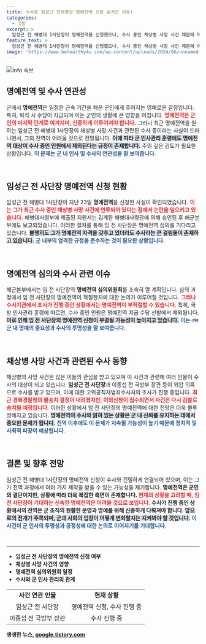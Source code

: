 ```yaml
---
title: 수사중 임성근 전해병장 명예전역 신청 숨겨진 이유!
categories:
  - 국방
excerpt: >
  임성근 전 해병대 1사단장이 명예전역을 신청했으나, 수사 중인 채상병 사망 사건 때문에 어려움을 겪을 전망이다. 훈령에 의해 수사 대상자는 명예전역에서 제외되며, 향후 검찰 조사 결과에 따라 그의 운명이 결정될 예정이다.
feature_text: >
  임성근 전 해병대 1사단장이 명예전역을 신청했으나, 수사 중인 채상병 사망 사건 때문에 어려움을 겪을 전망이다. 훈령에 의해 수사 대상자는 명예전역에서 제외되며, 향후 검찰 조사 결과에 따라 그의 운명이 결정될 예정이다.
image: 'https://www.behealthy4u.com/wp-content/uploads/2024/06/unnamed-file.png'
---
```


<p><img src="https://www.behealthy4u.com/wp-content/uploads/2024/06/unnamed-file.png" alt="info 속보" /></p>

<h2 data-ke-size="size26">명예전역 및 수사 연관성</h2>

<p data-ke-size="size16">군에서 <b>명예전역</b>은 일정한 근속 기간을 채운 군인에게 주어지는 영예로운 결정입니다. 특히, 퇴직 시 수당이 지급되며 이는 군인의 생활에 큰 영향을 미칩니다. <b><span style="color: #ee2323;">명예전역은 군인의 마지막 단계로 여겨지며, 신중하게 이루어져야 합니다.</span></b> 그러나 최근 명예전역을 원하는 임성근 전 해병대 1사단장이 채상병 사망 사건과 관련된 수사 중이라는 사실이 드러나면서, 그의 전역이 어려울 것으로 전망됩니다. <b><span style="background-color: #21538527;">이에 따라 군 인사관리 훈령에도 명예전역 대상이 수사 중인 인원에서 제외된다는 규정이 존재합니다.</span></b> 주의 깊은 검토가 필요한 상황입니다. <b><span style="color: #1a5490;">이 문제는 군 내 인사 및 수사의 연관성을 잘 보여줍니다.</span></b></p>

<p data-ke-size="size16">&nbsp;</p>

<h2 data-ke-size="size26">임성근 전 사단장 명예전역 신청 현황</h2>

<p data-ke-size="size16">임성근 전 해병대 1사단장이 지난 23일 <b>명예전역</b>을 신청한 사실이 확인되었습니다. <b><span style="color: #ee2323;">이는 그가 최근 수사 중인 채상병 사망 사건에 연루되어 있다는 점에서 논란을 일으키고 있습니다.</span></b> 해병대사령부에 제출된 지원서는 김계환 해병대사령관에 의해 승인된 후 해군본부에도 보고되었습니다. 이러한 절차를 통해 임 전 사단장은 명예전역 심의를 기다리고 있습니다. <b><span style="background-color: #21538527;">불행히도 그가 명예전역 자격을 갖추고 있더라도 수사라는 큰 걸림돌이 존재하고 있습니다.</span></b> <b><span style="color: #1a5490;"> 군 내부의 엄격한 규정을 준수하는 것이 필요한 상황입니다.</span></b></p>

<p data-ke-size="size16">&nbsp;</p>

<h2 data-ke-size="size26">명예전역 심의와 수사 관련 이슈</h2>

<p data-ke-size="size16">해군본부에서는 임 전 사단장의 <b>명예전역 심의위원회</b>를 조속히 열 계획입니다. 심의 과정에서 임 전 사단장의 명예전역이 적절한지에 대한 논의가 이루어질 것입니다. <b><span style="color: #ee2323;">그러나 수사기관에서 조사가 진행 중인 상황에서는 명예전역이 부적절할 수 있습니다.</span></b> 특히, 국방 인사관리 훈령에 따르면, 수사 중인 인원은 명예전역 지급 수당 선발에서 제외됩니다. <b><span style="background-color: #21538527;">이로 인해 임 전 사단장의 명예전역 신청이 부결될 가능성이 높아지고 있습니다.</span></b> <b><span style="color: #1a5490;"> 이는 সেন 군 내 명예의 중요성과 수사의 투명성을 잘 보여줍니다.</span></b></p>

<p data-ke-size="size16">&nbsp;</p>

<h2 data-ke-size="size26">채상병 사망 사건과 관련된 수사 동향</h2>

<p data-ke-size="size16">채상병의 사망 사건은 많은 이들의 관심을 받고 있으며 이 사건과 관련해 여러 인물이 수사의 대상이 되고 있습니다. <b>임성근 전 사단장</b>과 이종섭 전 국방부 장관 등이 외압 의혹으로 수사를 받고 있으며, 이에 대한 고위공직자범죄수사처의 조사가 진행 중입니다. <b><span style="color: #ee2323;">최근 경북경찰청의 불송치 결정이 내려졌지만, 이의신청이 접수되면서 사건은 다시 검찰로 송치될 예정입니다.</span></b> 이러한 상황에서 임 전 사단장의 명예전역에 대한 전망은 더욱 불투명해지고 있습니다. <b><span style="background-color: #21538527;">명예전역이 수사와 얽혀 있는 상황은 군 내 신뢰를 유지하는 데에서 중요한 문제가 됩니다.</span></b> <b><span style="color: #1a5490;">전역 이후에도 이 문제가 지속될 가능성이 높기 때문에 정치적 및 사회적 파장이 예상됩니다.</span></b></p>

<p data-ke-size="size16">&nbsp;</p>

<h2 data-ke-size="size26">결론 및 향후 전망</h2>

<p data-ke-size="size16">임성근 전 해병대 1사단장의 명예전역 신청이 수사와 긴밀하게 연결되어 있으며, 이는 그가 전역 과정에서 여러 가지 제약을 받을 수 있는 가능성을 제기합니다. <b>명예전역은 군인의 결단이지만, 상황에 따라 더욱 복잡한 측면이 존재합니다. <b><span style="color: #ee2323;">현재의 상황을 고려할 때, 임 전 사단장이 기대하는 신속한 명예전역은 어려울 것으로 보입니다.</span></b> 수사가 진행 중인 상황에서의 전역은 군 조직의 원활한 운영과 명예를 위해 신중하게 다뤄져야 합니다. <b><span style="background-color: #21538527;">앞으로의 전개가 주목되며, 군과 사회의 입장이 어떻게 변화할지는 지켜봐야 할 것입니다.</span></b> <b><span style="color: #1a5490;">이 사건이 군 인사의 투명성과 공정성에 대한 논의로 이어지기를 기대합니다.</span></b></p>

<p data-ke-size="size16">&nbsp;</p>

<hr />

<ul>
    <li>임성근 전 사단장의 명예전역 신청 여부</li>
    <li>채상병 사망 사건의 영향</li>
    <li>명예전역 심의위원회 일정</li>
    <li>수사와 군 인사 관리의 관계</li>
</ul>

<table>
    <tr>
        <td style="text-align: center; height: 17px;"><b>사건 연관 인물</b></td>
        <td style="text-align: center; height: 17px;"><b>현재 상황</b></td>
    </tr>
    <tr>
        <td style="text-align: center; height: 17px;">임성근 전 사단장</td>
        <td style="text-align: center; height: 17px;">명예전역 신청, 수사 진행 중</td>
    </tr>
    <tr>
        <td style="text-align: center; height: 17px;">이종섭 전 국방부 장관</td>
        <td style="text-align: center; height: 17px;">수사 진행 중</td>
    </tr>
</table>
생생한 뉴스, <a href="https://qoogle.tistory.com" rel="dofollow">qoogle.tistory.com</a>


